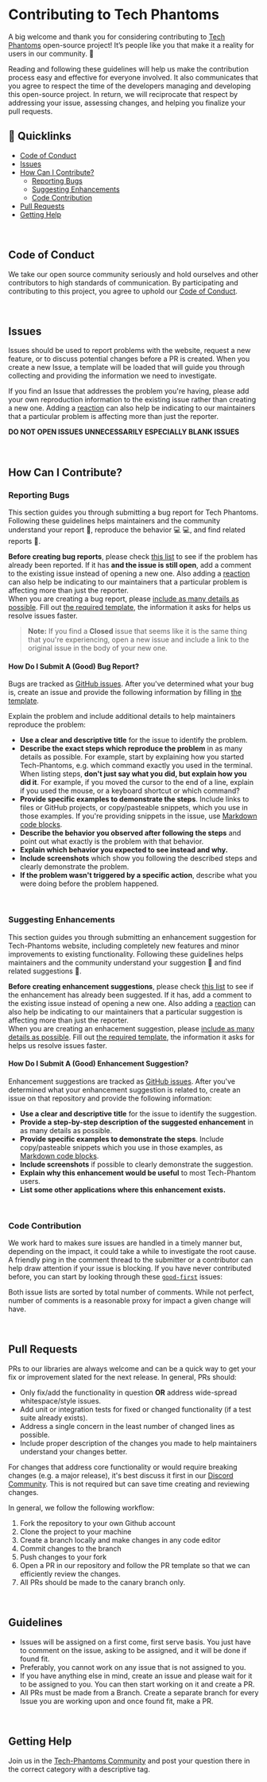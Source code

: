 # Contributing to Tech Phantoms

A big welcome and thank you for considering contributing to [Tech Phantoms](https://techphantoms.co) open-source project! It’s people like you that make it a reality for users in our community. 🚀

Reading and following these guidelines will help us make the contribution process easy and effective for everyone involved. It also communicates that you agree to respect the time of the developers managing and developing this open-source project. In return, we will reciprocate that respect by addressing your issue, assessing changes, and helping you finalize your pull requests.

## 🔗 Quicklinks

* [Code of Conduct](#code-of-conduct)
* [Issues](#issues)
* [How Can I Contribute?](#how-can-i-contribute)
    * [Reporting Bugs](#reporting-bugs)
    * [Suggesting Enhancements](#suggesting-enhancements)
    * [Code Contribution](#code-contribution)
* [Pull Requests](#pull-requests)
* [Getting Help](#getting-help)

<br/>

## Code of Conduct

We take our open source community seriously and hold ourselves and other contributors to high standards of communication. By participating and contributing to this project, you agree to uphold our [Code of Conduct](https://github.com/Tech-Phantoms/Tech-Phantoms/blob/canary/CODE_OF_CONDUCT.md).

<br/>

## Issues

Issues should be used to report problems with the website, request a new feature, or to discuss potential changes before a PR is created. When you create a new Issue, a template will be loaded that will guide you through collecting and providing the information we need to investigate.

If you find an Issue that addresses the problem you're having, please add your own reproduction information to the existing issue rather than creating a new one. Adding a [reaction](https://github.blog/2016-03-10-add-reactions-to-pull-requests-issues-and-comments/) can also help be indicating to our maintainers that a particular problem is affecting more than just the reporter.

**DO NOT OPEN ISSUES UNNECESSARILY ESPECIALLY BLANK ISSUES**

<br/>

## How Can I Contribute?

### Reporting Bugs

This section guides you through submitting a bug report for Tech Phantoms. Following these guidelines helps maintainers and the community understand your report :pencil:, reproduce the behavior :computer: :computer:, and find related reports :mag_right:.

**Before creating bug reports**, please check [this list](https://github.com/Tech-Phantoms/Tech-Phantoms/issues?q=is%3Aopen+is%3Aissue+label%3A%22type%3A+bug%22) to see if the problem has already been reported. If it has **and the issue is still open**, add a comment to the existing issue instead of opening a new one. Also adding a [reaction](https://github.blog/2016-03-10-add-reactions-to-pull-requests-issues-and-comments/) can also help be indicating to our maintainers that a particular problem is affecting more than just the reporter. 
<br/>When you are creating a bug report, please [include as many details as possible](#how-do-i-submit-a-good-bug-report). Fill out [the required template](https://github.com/Tech-Phantoms/Tech-Phantoms/issues/new?assignees=&labels=type%3A+bug&template=bug_report.yml&title=%5BBUG%5D), the information it asks for helps us resolve issues faster.

> **Note:** If you find a **Closed** issue that seems like it is the same thing that you're experiencing, open a new issue and include a link to the original issue in the body of your new one.

#### How Do I Submit A (Good) Bug Report?

Bugs are tracked as [GitHub issues](https://guides.github.com/features/issues/). After you've determined what your bug is, create an issue and provide the following information by filling in [the template](https://github.com/Tech-Phantoms/Tech-Phantoms/issues/new?assignees=&labels=type%3A+bug&template=bug_report.yml&title=%5BBUG%5D).

Explain the problem and include additional details to help maintainers reproduce the problem:

* **Use a clear and descriptive title** for the issue to identify the problem.
* **Describe the exact steps which reproduce the problem** in as many details as possible. For example, start by explaining how you started Tech-Phantoms, e.g. which command exactly you used in the terminal. When listing steps, **don't just say what you did, but explain how you did it**. For example, if you moved the cursor to the end of a line, explain if you used the mouse, or a keyboard shortcut or which command?
* **Provide specific examples to demonstrate the steps**. Include links to files or GitHub projects, or copy/pasteable snippets, which you use in those examples. If you're providing snippets in the issue, use [Markdown code blocks](https://help.github.com/articles/markdown-basics/#multiple-lines).
* **Describe the behavior you observed after following the steps** and point out what exactly is the problem with that behavior.
* **Explain which behavior you expected to see instead and why.**
* **Include screenshots** which show you following the described steps and clearly demonstrate the problem.
* **If the problem wasn't triggered by a specific action**, describe what you were doing before the problem happened.

<br/>


### Suggesting Enhancements

This section guides you through submitting an enhancement suggestion for Tech-Phantoms website, including completely new features and minor improvements to existing functionality. Following these guidelines helps maintainers and the community understand your suggestion :pencil: and find related suggestions :mag_right:.

**Before creating enhancement suggestions**, please check [this list](https://github.com/Tech-Phantoms/Tech-Phantoms/issues?q=is%3Aopen+is%3Aissue+label%3Adesign+label%3A%22type%3A+feature%22) to see if the enhancement has already been suggested. If it has, add a comment to the existing issue instead of opening a new one. Also adding a [reaction](https://github.blog/2016-03-10-add-reactions-to-pull-requests-issues-and-comments/) can also help be indicating to our maintainers that a particular suggestion is affecting more than just the reporter.
<br/>When you are creating an enhacement suggestion, please [include as many details as possible](#how-do-i-submit-a-good-enhancement-suggestion). Fill out [the required template](https://github.com/Tech-Phantoms/Tech-Phantoms/issues/new?assignees=&labels=type%3A+feature&template=feature_request.yml&title=%5BFEATURE%5D), the information it asks for helps us resolve issues faster.

#### How Do I Submit A (Good) Enhancement Suggestion?

Enhancement suggestions are tracked as [GitHub issues](https://guides.github.com/features/issues/). After you've determined what your enhancement suggestion is related to, create an issue on that repository and provide the following information:

* **Use a clear and descriptive title** for the issue to identify the suggestion.
* **Provide a step-by-step description of the suggested enhancement** in as many details as possible.
* **Provide specific examples to demonstrate the steps**. Include copy/pasteable snippets which you use in those examples, as [Markdown code blocks](https://help.github.com/articles/markdown-basics/#multiple-lines).
* **Include screenshots** if possible to clearly demonstrate the suggestion.
* **Explain why this enhancement would be useful** to most Tech-Phantom users.
* **List some other applications where this enhancement exists.**

<br/>

### Code Contribution

We work hard to makes sure issues are handled in a timely manner but, depending on the impact, it could take a while to investigate the root cause. A friendly ping in the comment thread to the submitter or a contributor can help draw attention if your issue is blocking.
If you have never contributed before, you can start by looking through these [`good-first`](https://github.com/Tech-Phantoms/Tech-Phantoms/issues?q=is%3Aopen+is%3Aissue+label%3A%22good+first+issue%22) issues:


Both issue lists are sorted by total number of comments. While not perfect, number of comments is a reasonable proxy for impact a given change will have.

<br/>


## Pull Requests

PRs to our libraries are always welcome and can be a quick way to get your fix or improvement slated for the next release. In general, PRs should:

- Only fix/add the functionality in question **OR** address wide-spread whitespace/style issues.
- Add unit or integration tests for fixed or changed functionality (if a test suite already exists).
- Address a single concern in the least number of changed lines as possible.
- Include proper description of the changes you made to help maintainers understand your changes better.

For changes that address core functionality or would require breaking changes (e.g. a major release), it's best discuss it first in our [Discord Community](https://discord.apihacks.co/). This is not required but can save time creating and reviewing changes.

In general, we follow the following workflow:

1. Fork the repository to your own Github account
2. Clone the project to your machine
3. Create a branch locally and make changes in any code editor
4. Commit changes to the branch
5. Push changes to your fork
6. Open a PR in our repository and follow the PR template so that we can efficiently review the changes.
7. All PRs should be made to the canary branch only.

<br/>

## Guidelines

- Issues will be assigned on a first come, first serve basis. You just have to comment on the issue, asking to be assigned, and it will be done if found fit.
- Preferably, you cannot work on any issue that is not assigned to you.
- If you have anything else in mind, create an issue and please wait for it to be assigned to you. You can then start working on it and create a PR.
- All PRs must be made from a Branch. Create a separate branch for every Issue you are working upon and once found fit, make a PR.

<br/>

## Getting Help

Join us in the [Tech-Phantoms Community](https://discord.apihacks.co/) and post your question there in the correct category with a descriptive tag. 
